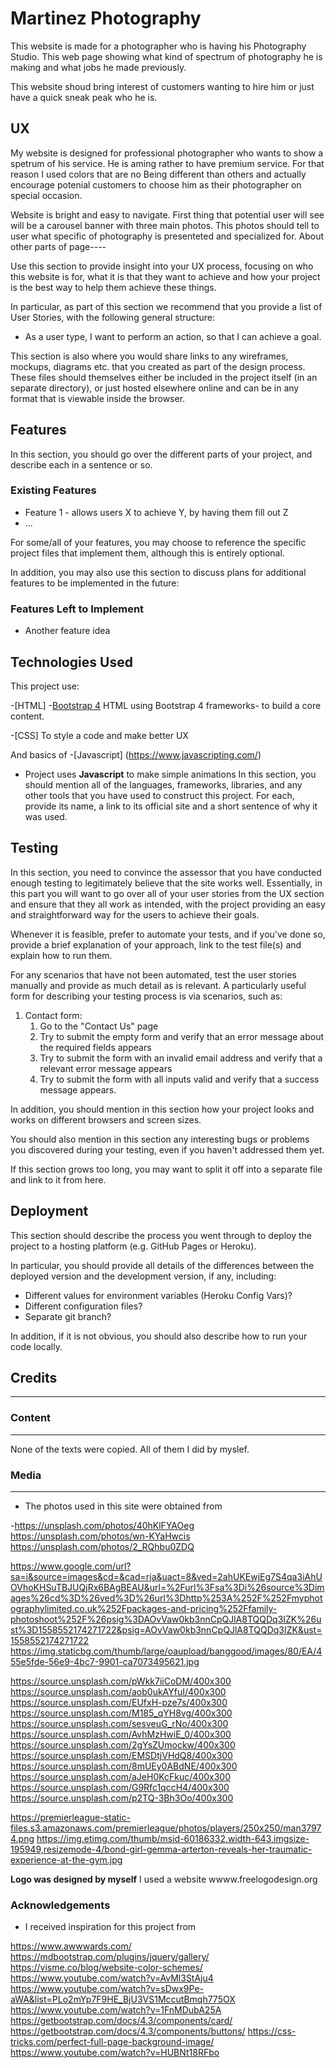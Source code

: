 # Martinez Photography 

This website is made for a photographer who is having his Photography Studio.
This web page showing what kind of spectrum of photography he is making and what jobs he made previously.

This website shoud bring interest of customers wanting to hire him or just have a quick sneak peak who he is.

 
## UX 
 
My website is designed for professional photographer who wants to show a spetrum of his service.
He is aming rather to have premium service. For that reason I used colors that are no
Being different than others and actually encourage potenial customers to choose him as their photographer on special occasion.

Website is bright and easy to navigate. First thing that potential user will see will be a carousel banner with three main photos.
This photos should tell to user what specific of photography is presenteted and specialized for.
About other parts of page----


Use this section to provide insight into your UX process, focusing on who this website is for, what it is that they want to achieve and how your project is the best way to help them achieve these things.

In particular, as part of this section we recommend that you provide a list of User Stories, with the following general structure:
- As a user type, I want to perform an action, so that I can achieve a goal.

This section is also where you would share links to any wireframes, mockups, diagrams etc. that you created as part of the design process. These files should themselves either be included in the project itself (in an separate directory), or just hosted elsewhere online and can be in any format that is viewable inside the browser.

## Features

In this section, you should go over the different parts of your project, and describe each in a sentence or so.
 
### Existing Features
- Feature 1 - allows users X to achieve Y, by having them fill out Z
- ...

For some/all of your features, you may choose to reference the specific project files that implement them, although this is entirely optional.

In addition, you may also use this section to discuss plans for additional features to be implemented in the future:

### Features Left to Implement
- Another feature idea

## Technologies Used

This project use:

-[HTML] 
-[Bootstrap 4](https://getbootstrap.com/docs/4.0/getting-started/introduction)
HTML using Bootstrap 4 frameworks- to build a core content.

-[CSS]
To style a code and make better UX

And basics of -[Javascript] (https://www.javascripting.com/)
- Project uses **Javascript** to make simple animations
In this section, you should mention all of the languages, frameworks, libraries, and any other tools that you have used to construct this project. For each, provide its name, a link to its official site and a short sentence of why it was used.

## Testing

In this section, you need to convince the assessor that you have conducted enough testing to legitimately believe that the site works well. Essentially, in this part you will want to go over all of your user stories from the UX section and ensure that they all work as intended, with the project providing an easy and straightforward way for the users to achieve their goals.

Whenever it is feasible, prefer to automate your tests, and if you've done so, provide a brief explanation of your approach, link to the test file(s) and explain how to run them.

For any scenarios that have not been automated, test the user stories manually and provide as much detail as is relevant. A particularly useful form for describing your testing process is via scenarios, such as:

1. Contact form:
    1. Go to the "Contact Us" page
    2. Try to submit the empty form and verify that an error message about the required fields appears
    3. Try to submit the form with an invalid email address and verify that a relevant error message appears
    4. Try to submit the form with all inputs valid and verify that a success message appears.

In addition, you should mention in this section how your project looks and works on different browsers and screen sizes.

You should also mention in this section any interesting bugs or problems you discovered during your testing, even if you haven't addressed them yet.

If this section grows too long, you may want to split it off into a separate file and link to it from here.

## Deployment

This section should describe the process you went through to deploy the project to a hosting platform (e.g. GitHub Pages or Heroku).

In particular, you should provide all details of the differences between the deployed version and the development version, if any, including:
- Different values for environment variables (Heroku Config Vars)?
- Different configuration files?
- Separate git branch?

In addition, if it is not obvious, you should also describe how to run your code locally.


## Credits
---


### Content
---
None of the texts were copied. All of them I did by myslef.

### Media
---
- The photos used in this site were obtained from

-https://unsplash.com/photos/40hKlFYAOeg
https://unsplash.com/photos/wn-KYaHwcis
https://unsplash.com/photos/2_RQhbu0ZDQ

https://www.google.com/url?sa=i&source=images&cd=&cad=rja&uact=8&ved=2ahUKEwjEg7S4qa3iAhUOVhoKHSuTBJUQjRx6BAgBEAU&url=%2Furl%3Fsa%3Di%26source%3Dimages%26cd%3D%26ved%3D%26url%3Dhttp%253A%252F%252Fmyphotographylimited.co.uk%252Fpackages-and-pricing%252Ffamily-photoshoot%252F%26psig%3DAOvVaw0kb3nnCpQJlA8TQQDq3IZK%26ust%3D1558552174271722&psig=AOvVaw0kb3nnCpQJlA8TQQDq3IZK&ust=1558552174271722
https://img.staticbg.com/thumb/large/oaupload/banggood/images/80/EA/455e5fde-56e9-4bc7-9901-ca7073495621.jpg


https://source.unsplash.com/pWkk7iiCoDM/400x300
https://source.unsplash.com/aob0ukAYfuI/400x300
https://source.unsplash.com/EUfxH-pze7s/400x300
https://source.unsplash.com/M185_qYH8vg/400x300
https://source.unsplash.com/sesveuG_rNo/400x300
https://source.unsplash.com/AvhMzHwiE_0/400x300
https://source.unsplash.com/2gYsZUmockw/400x300
https://source.unsplash.com/EMSDtjVHdQ8/400x300
https://source.unsplash.com/8mUEy0ABdNE/400x300
https://source.unsplash.com/aJeH0KcFkuc/400x300
https://source.unsplash.com/G9Rfc1qccH4/400x300
https://source.unsplash.com/p2TQ-3Bh3Oo/400x300

https://premierleague-static-files.s3.amazonaws.com/premierleague/photos/players/250x250/man37974.png
https://img.etimg.com/thumb/msid-60186332,width-643,imgsize-195949,resizemode-4/bond-girl-gemma-arterton-reveals-her-traumatic-experience-at-the-gym.jpg


**Logo was designed by myself**
I used a website wwww.freelogodesign.org



### Acknowledgements

- I received inspiration for this project from

https://www.awwwards.com/
https://mdbootstrap.com/plugins/jquery/gallery/
https://visme.co/blog/website-color-schemes/
https://www.youtube.com/watch?v=AvMl3StAju4
https://www.youtube.com/watch?v=sDwx9Pe-aWA&list=PLo2mYp7F9HE_BjU3VS1MccutBmqh775OX
https://www.youtube.com/watch?v=1FnMDubA25A
https://getbootstrap.com/docs/4.3/components/card/
https://getbootstrap.com/docs/4.3/components/buttons/
https://css-tricks.com/perfect-full-page-background-image/
https://www.youtube.com/watch?v=HUBNt18RFbo


